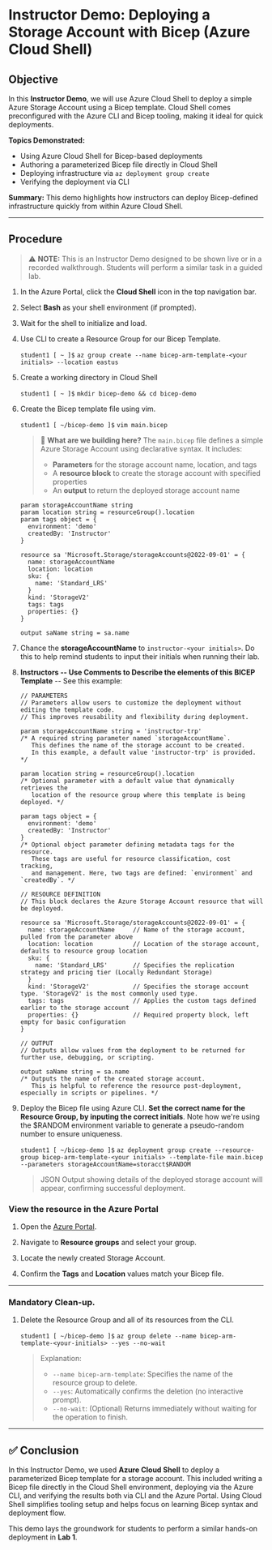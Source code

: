 # Instructor Demo: Deploying a Storage Account with Bicep (Azure Cloud Shell)

## Objective

In this **Instructor Demo**, we will use Azure Cloud Shell to deploy a simple Azure Storage Account using a Bicep template. Cloud Shell comes preconfigured with the Azure CLI and Bicep tooling, making it ideal for quick deployments.

**Topics Demonstrated:**

* Using Azure Cloud Shell for Bicep-based deployments
* Authoring a parameterized Bicep file directly in Cloud Shell
* Deploying infrastructure via `az deployment group create`
* Verifying the deployment via CLI

**Summary:** This demo highlights how instructors can deploy Bicep-defined infrastructure quickly from within Azure Cloud Shell.

---

## Procedure

> ⚠️ **NOTE:** This is an Instructor Demo designed to be shown live or in a recorded walkthrough. Students will perform a similar task in a guided lab.

1. In the Azure Portal, click the **Cloud Shell** icon in the top navigation bar.

0. Select **Bash** as your shell environment (if prompted).

0. Wait for the shell to initialize and load.

0. Use CLI to create a Resource Group for our Bicep Template.

    `student1 [ ~ ]$` `az group create --name bicep-arm-template-<your initials> --location eastus`

0. Create a working directory in Cloud Shell

    `student1 [ ~ ]$` `mkdir bicep-demo && cd bicep-demo`

0. Create the Bicep template file using vim.

    `student1 [ ~/bicep-demo ]$` `vim main.bicep`

    > 📄 **What are we building here?**
    > The `main.bicep` file defines a simple Azure Storage Account using declarative syntax. It includes:
    > * **Parameters** for the storage account name, location, and tags
    > * A **resource block** to create the storage account with specified properties
    > * An **output** to return the deployed storage account name

    ```bicep
    param storageAccountName string
    param location string = resourceGroup().location
    param tags object = {
      environment: 'demo'
      createdBy: 'Instructor'
    }
    
    resource sa 'Microsoft.Storage/storageAccounts@2022-09-01' = {
      name: storageAccountName
      location: location
      sku: {
        name: 'Standard_LRS'
      }
      kind: 'StorageV2'
      tags: tags
      properties: {}
    }
    
    output saName string = sa.name
    ```

0. Chance the **storageAccountName** to `instructor-<your initials>`. Do this to help remind students to input their initials when running their lab.

0. **Instructors -- Use Comments to Describe the elements of this BICEP Template** -- See this example:

    ```bicep
    // PARAMETERS
    // Parameters allow users to customize the deployment without editing the template code.
    // This improves reusability and flexibility during deployment.
    
    param storageAccountName string = 'instructor-trp' 
    /* A required string parameter named `storageAccountName`. 
       This defines the name of the storage account to be created.
       In this example, a default value 'instructor-trp' is provided. */
    
    param location string = resourceGroup().location
    /* Optional parameter with a default value that dynamically retrieves the 
       location of the resource group where this template is being deployed. */
    
    param tags object = {
      environment: 'demo'
      createdBy: 'Instructor'
    }
    /* Optional object parameter defining metadata tags for the resource. 
       These tags are useful for resource classification, cost tracking, 
       and management. Here, two tags are defined: `environment` and `createdBy`. */
    
    // RESOURCE DEFINITION
    // This block declares the Azure Storage Account resource that will be deployed.
    
    resource sa 'Microsoft.Storage/storageAccounts@2022-09-01' = {
      name: storageAccountName     // Name of the storage account, pulled from the parameter above
      location: location           // Location of the storage account, defaults to resource group location
      sku: {
        name: 'Standard_LRS'       // Specifies the replication strategy and pricing tier (Locally Redundant Storage)
      }
      kind: 'StorageV2'            // Specifies the storage account type. 'StorageV2' is the most commonly used type.
      tags: tags                   // Applies the custom tags defined earlier to the storage account
      properties: {}               // Required property block, left empty for basic configuration
    }
    
    // OUTPUT
    // Outputs allow values from the deployment to be returned for further use, debugging, or scripting.
    
    output saName string = sa.name
    /* Outputs the name of the created storage account.
       This is helpful to reference the resource post-deployment, especially in scripts or pipelines. */
    ```

0. Deploy the Bicep file using Azure CLI. **Set the correct name for the Resource Group, by inputing the correct initials**. Note how we're using the $RANDOM environment variable to generate a pseudo-random number to ensure uniqueness.

    `student1 [ ~/bicep-demo ]$` `az deployment group create --resource-group bicep-arm-template-<your initials> --template-file main.bicep --parameters storageAccountName=storacct$RANDOM`

    > JSON Output showing details of the deployed storage account will appear, confirming successful deployment.

### View the resource in the Azure Portal

1. Open the [Azure Portal](https://portal.azure.com/).

0. Navigate to **Resource groups** and select your group.

0. Locate the newly created Storage Account.

0. Confirm the **Tags** and **Location** values match your Bicep file.

---

### Mandatory Clean-up.

1. Delete the Resource Group and all of its resources from the CLI.

    `student1 [ ~/bicep-demo ]$` `az group delete --name bicep-arm-template-<your-initials> --yes --no-wait`

    > Explanation:
    > * `--name bicep-arm-template`: Specifies the name of the resource group to delete.
    > * `--yes`: Automatically confirms the deletion (no interactive prompt).
    > * `--no-wait`: (Optional) Returns immediately without waiting for the operation to finish.

---

## ✅ Conclusion

In this Instructor Demo, we used **Azure Cloud Shell** to deploy a parameterized Bicep template for a storage account. This included writing a Bicep file directly in the Cloud Shell environment, deploying via the Azure CLI, and verifying the results both via CLI and the Azure Portal. Using Cloud Shell simplifies tooling setup and helps focus on learning Bicep syntax and deployment flow.

This demo lays the groundwork for students to perform a similar hands-on deployment in **Lab 1**.
